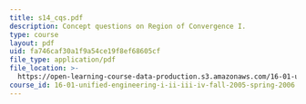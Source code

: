 ```yaml
---
title: s14_cqs.pdf
description: Concept questions on Region of Convergence I.
type: course
layout: pdf
uid: fa746caf30a1f9a54ce19f8ef68605cf
file_type: application/pdf
file_location: >-
  https://open-learning-course-data-production.s3.amazonaws.com/16-01-unified-engineering-i-ii-iii-iv-fall-2005-spring-2006/fa746caf30a1f9a54ce19f8ef68605cf_s14_cqs.pdf
course_id: 16-01-unified-engineering-i-ii-iii-iv-fall-2005-spring-2006
---
```


